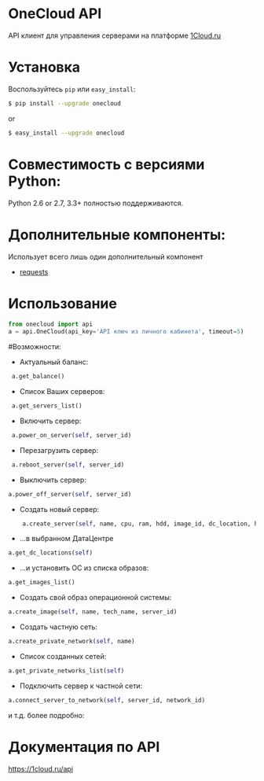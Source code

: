 # OneCloud API
API клиент для управления серверами на платформе [1Cloud.ru](https://1cloud.ru/ref/17308)

# Установка
Воспользуйтесь `pip` или `easy_install`:

```bash
$ pip install --upgrade onecloud
```
or
```bash
$ easy_install --upgrade onecloud
```
# Совместимость с версиями Python:
Python 2.6 or 2.7, 3.3+ полностью поддерживаются.

# Дополнительные компоненты:
Использует всего лишь один дополнительный компонент
* [requests](https://github.com/kennethreitz/requests)

# Использование
```python
from onecloud import api
a = api.OneCloud(api_key='API ключ из личного кабинета', timeout=5)
```

#Возможности:
- Актуальный баланс:
```python
 a.get_balance()
```

- Список Ваших серверов:
```python
 a.get_servers_list()
```

- Включить сервер:
```python
 a.power_on_server(self, server_id)
```

- Перезагрузить сервер:
```python
 a.reboot_server(self, server_id)
```

- Выключить сервер:
```python
a.power_off_server(self, server_id)
```

- Создать новый сервер:
```python
    a.create_server(self, name, cpu, ram, hdd, image_id, dc_location, hdd_type, is_high_performance) ...
```
- ...в выбранном ДатаЦентре
```python
a.get_dc_locations(self)
```
- ...и установить ОС из списка образов:
```python
a.get_images_list()
```

- Создать свой образ операционной системы:
```python
a.create_image(self, name, tech_name, server_id)
```

- Создать частную сеть:
```python
a.create_private_network(self, name)
```

- Список созданных сетей:
```python
a.get_private_networks_list(self)
```

- Подключить сервер к частной сети:
```python
a.connect_server_to_network(self, server_id, network_id)
```

и т.д.
более подробно:

# Документация по API
https://1cloud.ru/api
